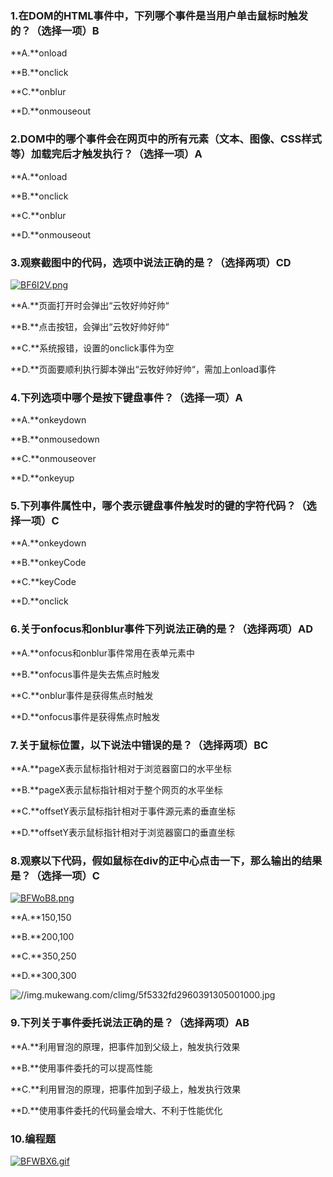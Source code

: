### 1.在DOM的HTML事件中，下列哪个事件是当用户单击鼠标时触发的？（选择一项）B

**A.**onload

**B.**onclick

**C.**onblur

**D.**onmouseout



### 2.DOM中的哪个事件会在网页中的所有元素（文本、图像、CSS样式等）加载完后才触发执行？（选择一项）A

**A.**onload

**B.**onclick

**C.**onblur

**D.**onmouseout



### 3.观察截图中的代码，选项中说法正确的是？（选择两项）CD

[![BF6I2V.png](https://s1.ax1x.com/2020/10/22/BF6I2V.png)](https://imgchr.com/i/BF6I2V)

**A.**页面打开时会弹出“云牧好帅好帅“

**B.**点击按钮，会弹出“云牧好帅好帅“

**C.**系统报错，设置的onclick事件为空

**D.**页面要顺利执行脚本弹出“云牧好帅好帅“，需加上onload事件





### 4.下列选项中哪个是按下键盘事件？（选择一项）A

**A.**onkeydown 

**B.**onmousedown

**C.**onmouseover

**D.**onkeyup





### 5.下列事件属性中，哪个表示键盘事件触发时的键的字符代码？（选择一项）C

**A.**onkeydown 

**B.**onkeyCode

**C.**keyCode

**D.**onclick







### 6.关于onfocus和onblur事件下列说法正确的是？（选择两项）AD



**A.**onfocus和onblur事件常用在表单元素中

**B.**onfocus事件是失去焦点时触发

**C.**onblur事件是获得焦点时触发

**D.**onfocus事件是获得焦点时触发







### 7.关于鼠标位置，以下说法中错误的是？（选择两项）BC



**A.**pageX表示鼠标指针相对于浏览器窗口的水平坐标

**B.**pageX表示鼠标指针相对于整个网页的水平坐标

**C.**offsetY表示鼠标指针相对于事件源元素的垂直坐标

**D.**offsetY表示鼠标指针相对于浏览器窗口的垂直坐标





### 8.观察以下代码，假如鼠标在div的正中心点击一下，那么输出的结果是？（选择一项）C

[![BFWoB8.png](https://s1.ax1x.com/2020/10/22/BFWoB8.png)](https://imgchr.com/i/BFWoB8)

**A.**150,150

**B.**200,100

**C.**350,250

**D.**300,300



![//img.mukewang.com/climg/5f5332fd2960391305001000.jpg](https://img.mukewang.com/climg/5f5332fd0960391306670425.jpg)



### 9.下列关于事件委托说法正确的是？（选择两项）AB



**A.**利用冒泡的原理，把事件加到父级上，触发执行效果

**B.**使用事件委托的可以提高性能

**C.**利用冒泡的原理，把事件加到子级上，触发执行效果

**D.**使用事件委托的代码量会增大、不利于性能优化



### 10.编程题

[![BFWBX6.gif](https://s1.ax1x.com/2020/10/22/BFWBX6.gif)](https://imgchr.com/i/BFWBX6)